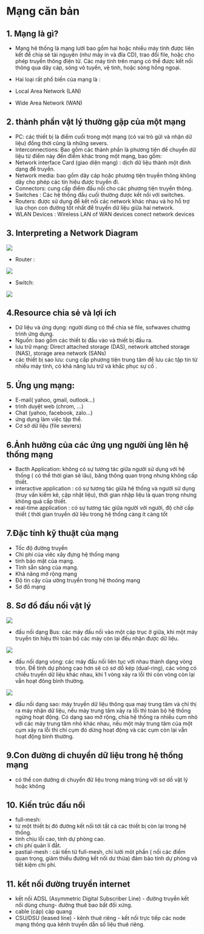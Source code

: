 # **Mạng căn bản**

## 1. Mạng là gì?

- Mạng hê thống là mạng lưới bao gồm hai hoặc nhiều máy tính được liên kết để chia sẻ tài nguyên (như máy in và đĩa CD), trao đổi file, hoặc cho phép truyền thông điện tử. Các máy tính trên mạng có thể được kết nối thông qua dây cáp, sóng vô tuyến, vệ tinh, hoặc sóng hồng ngoại.

- Hai loại rất phổ biến của mạng là :
 - Local Area Network (LAN)
 - Wide Area Network (WAN)
## 2. thành phần vật lý thường gặp của một mạng

- PC: các thiết bị là điểm cuối trong một mạng (có vai trò gửi và nhận dữ liệu) đồng thời cũng là những severs.
- Interconnections: Bao gồm các thành phần là phương tiện để chuyển dữ liệu từ điểm này đến điểm khác trong một mạng, bao gồm:
 - Network interface Card (giao diện mạng) : dịch dữ liệu thành một đinh dạng để truyền.
 - Network media: bao gồm dây cáp hoặc phương tiện truyền thông không dây cho phép các tín hiệu được truyền đi.
 - Connectors: cung cấp điểm đấu nối cho các phương tiện truyền thông.
- Switches : Các hệ thống đầu cuối thường được kết nối với switches.
- Routers: được sử dụng để kết nối các network khác nhau và họ hỗ trợ lựa chọn con đường tốt nhất để truyền dữ liệu giữa hai network.
- WLAN Devices : Wireless LAN of WAN devices conect network devices

## 3. Interpreting a Network Diagram

![](https://s-media-cache-ak0.pinimg.com/736x/1f/99/4f/1f994fc1ef103836bb36309c5e32e1a0.jpg)

- Router : 

![](http://ptgmedia.pearsoncmg.com/images/art_wilkins_nwdgcrint/elementLinks/thfig7_wilkins_network-diagram.jpg)

- Switch:

![](http://ptgmedia.pearsoncmg.com/images/art_wilkins_nwdgcrint/elementLinks/thfig1_wilkins_network-diagram.jpg)

## 4.Resource chia sẻ và lợi ích

- Dữ liệu và ứng dụng: người dùng có thể chia sẻ file, sofwaves chương trình ứng dụng.
- Nguồn: bao gồm các thiết bị đầu vào và thiết bị đầu ra.
- lưu trữ mạng: Direct attached storage (DAS), network attched storage (NAS), storage area network (SANs)
- các thiết bị sao lưu: cung cấp  phương tiện trung tâm để lưu các tập tin từ nhiều máy tính, có khả năng lưu trữ và khắc phục sự cố .
## 5. Ứng ụng mạng:

- E-mail( yahoo, gmail, outlook...)
- trình duyệt web (chrom, ...)
- Chat (yahoo, facebook, zalo...)
- ứng dụng làm việc tập thể.
- Cơ sở dữ liệu (file sevrers)

## 6.Ảnh hưởng của các ứng ụng người ùng lên hệ thống mạng

-  Bacth Application: không có sự tương tác giữa người sử dụng với hệ thống ( có thể thời gian sẽ lâu), băng thông quan trọng nhưng không cấp thiết.
- interactive application : có sự tương tác giữa hệ thống và người sử dụng (truy vấn kiểm kê, cập nhật liệu), thời gian nhập liệu là quan trọng nhưng không quá cấp thiết.
- real-time application : có sự tương tác giữa người với người, độ chờ cấp thiết ( thời gian truyền dữ liệu trong hệ thống càng ít càng tốt

## 7.Đặc tính kỹ thuật của mạng


- Tốc độ đường truyền
- Chi phí của viêc xây đựng hệ thống mạng
- tính bảo mật của mạng.
- Tính sẵn sàng của mạng.
- Khả năng mở rộng mạng
- Độ tin cậy của ường truyền trong hệ thoóng mạng
- Sơ đồ mạng

## 8. Sơ đồ đấu nối vật lý

![](http://echip.vietnamnetjsc.vn/2013/04/06/07/26/Network00202.png)


- đấu nối dạng Bus: các máy đấu nối vào một cáp trục ở giữa, khi một máy truyền tín hiệu thì toàn bộ các máy còn lại đều nhận được dữ liệu.

![](http://2.bp.blogspot.com/-6KrFRX0ehD0/VoHrhB1eXkI/AAAAAAAAAKA/CeyIJFBhB0s/s1600/vong.png)



- đấu nối dạng vòng: các máy đấu nối liên tục với nhau thành dạng vòng tròn. Để tính dự phòng cao hơn sẽ có sơ dồ kép (dual-ring), các vòng có chiều truyền dữ liệu khác nhau, khi 1 vòng xảy ra lỗi thì còn vòng còn lại vẫn hoạt đông bình thường.

![](http://img.quantrimang.com/photos/image/092011/14/BitTorrent-1.jpg)

- đấu nối dạng sao: máy truyền dữ liệu thông qua maý trung tâm và chỉ thị ra máy nhận dữ liệu, nếu máy trung tâm xảy ra lỗi thì toàn bộ hệ thống ngừng hoạt động. Có dạng sao mở rộng, chia hệ thống ra nhiều cụm nhỏ với các máy trung tâm nhỏ khác nhau, nếu một máy trung tâm của một cụm xảy ra lỗi thì chỉ cụm đó dừng hoạt động và các cụm còn lại vẫn hoạt động bình thường.

## 9.Con đường di chuyển dữ liệu trong hệ thống mạng
- có thể con dường di chuyển đữ liệu trong mảng trùng với sơ dồ vật lý hoặc không

## 10. Kiến trúc đấu nối
- full-mesh: 
 - từ một thiết bị đó đường kết nối tới tất cả các thiết bị còn lại trong hệ thống.
 - tính chịu lỗi cao, tính dự phòng cao.
 - chi phí quản lí đắt.
- pastial-mesh : cải tiến từ full-mesh, chỉ lưới môt phần ( nối các điểm quan trọng, giảm thiểu đường kết nối dư thừa) đảm bảo tính dự phòng và tiết kiệm chi phí.

## 11. kết nối đường truyền internet
- kết nối ADSL (Asymmetric Digital Subscriber Line) - đường truyền kết nối dùng chung- đường thuê bao bất đối xứng.
- cable (cáp)  cáp quang
- CSU/DSU  (leased line) - kênh thuê riêng - kết nối trực tiếp các node mạng thông qua kênh truyền dẫn số liệu thuê riêng.

 
